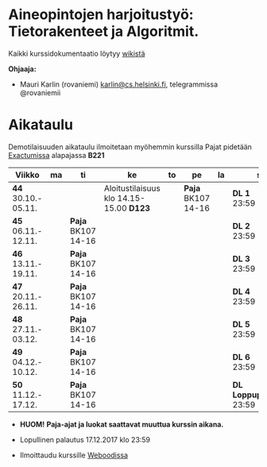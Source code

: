 # Aineopintojen harjoitustyö: Tietorakenteet ja Algoritmit.
Kaikki kurssidokumentaatio löytyy [wikistä](https://github.com/TiraLabra/2017-syksy-periodi-2/wiki)

**Ohjaaja:**
* Mauri Karlin (rovaniemi) karlin@cs.helsinki.fi, telegrammissa @rovaniemii

# Aikataulu

Demotilaisuuden aikataulu ilmoitetaan myöhemmin kurssilla
Pajat pidetään [Exactumissa](http://www.helsinki.fi/teknos/opetustilat/kumpula/gh2b/default.htm) alapajassa **B221**

| Viikko | ma | ti | ke | to | pe | la | su |
| --- | --- | --- | --- | --- | --- | --- | --- |
| **44**<br>30.10.-<br>05.11. |   |  | Aloitustilaisuus<br>klo 14.15-15.00 **D123**  |  | **Paja** BK107<br>14-16<br> |  |  **DL 1**<br>23:59|
| **45**<br>06.11.-<br>12.11. |  | **Paja** BK107<br>14-16<br> |  |  |  |  | **DL 2**<br>23:59 |
| **46**<br>13.11.-<br>19.11. |  | **Paja** BK107<br>14-16<br> |  |  |  |  | **DL 3**<br>23:59 |
| **47**<br>20.11.-<br>26.11. |  | **Paja** BK107<br>14-16<br> |  |  |  |  | **DL 4**<br>23:59 |
| **48**<br>27.11.-<br>03.12. |  | **Paja** BK107<br>14-16<br> |  |  |  |  | **DL 5**<br>23:59 |
| **49**<br>04.12.-<br>10.12. |  | **Paja** BK107<br>14-16<br> |  |  |  |  | **DL 6**<br>23:59 |
| **50**<br>11.12.-<br>17.12. |  | **Paja** BK107<br>14-16<br> |  |  |  |  | **DL Loppupalautus**<br>23:59 | 

* **HUOM!** **Paja-ajat ja luokat saattavat muuttua kurssin aikana.**

* Lopullinen palautus 17.12.2017 klo 23:59

* Ilmoittaudu kurssille [Weboodissa](https://weboodi.helsinki.fi/hy/opettaptied.jsp?OpetTap=121539272&html=1)
